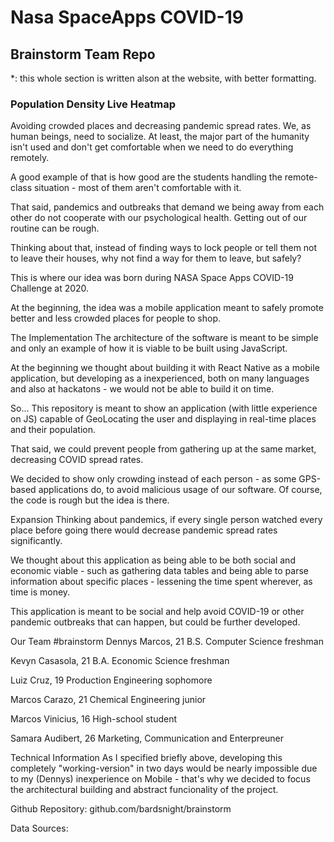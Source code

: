 # Nasa SpaceApps COVID-19
## Brainstorm Team Repo

*: this whole section is written alson at the website, with better formatting.

### Population Density Live Heatmap
Avoiding crowded places and decreasing pandemic spread rates.
We, as human beings, need to socialize. At least, the major part of the humanity isn't used and don't get comfortable when we need to do everything remotely.

A good example of that is how good are the students handling the remote-class situation - most of them aren't comfortable with it.

That said, pandemics and outbreaks that demand we being away from each other do not cooperate with our psychological health. Getting out of our routine can be rough.

Thinking about that, instead of finding ways to lock people or tell them not to leave their houses, why not find a way for them to leave, but safely?

This is where our idea was born during NASA Space Apps COVID-19 Challenge at 2020.

At the beginning, the idea was a mobile application meant to safely promote better and less crowded places for people to shop.

The Implementation
The architecture of the software is meant to be simple and only an example of how it is viable to be built using JavaScript.

At the beginning we thought about building it with React Native as a mobile application, but developing as a inexperienced, both on many languages and also at hackatons - we would not be able to build it on time.

So... This repository is meant to show an application (with little experience on JS) capable of GeoLocating the user and displaying in real-time places and their population.

That said, we could prevent people from gathering up at the same market, decreasing COVID spread rates.

We decided to show only crowding instead of each person - as some GPS-based applications do, to avoid malicious usage of our software. Of course, the code is rough but the idea is there.

Expansion
Thinking about pandemics, if every single person watched every place before going there would decrease pandemic spread rates significantly.

We thought about this application as being able to be both social and economic viable - such as gathering data tables and being able to parse information about specific places - lessening the time spent wherever, as time is money.

This application is meant to be social and help avoid COVID-19 or other pandemic outbreaks that can happen, but could be further developed.

Our Team #brainstorm
Dennys Marcos, 21
B.S. Computer Science freshman

Kevyn Casasola, 21
B.A. Economic Science freshman

Luiz Cruz, 19
Production Engineering sophomore

Marcos Carazo, 21
Chemical Engineering junior

Marcos Vinicius, 16
High-school student

Samara Audibert, 26
Marketing, Communication and Enterpreuner

Technical Information
As I specified briefly above, developing this completely "working-version" in two days would be nearly impossible due to my (Dennys) inexperience on Mobile - that's why we decided to focus the architectural building and abstract funcionality of the project.

Github Repository:
github.com/bardsnight/brainstorm

Data Sources: